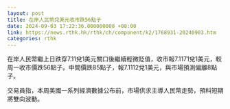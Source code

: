 ```yaml
---
layout: post
title: 在岸人民幣兌美元收市跌56點子
date: 2024-09-03 17:22:36.000000000 +08:00
link: https://news.rthk.hk/rthk/ch/component/k2/1768931-20240903.htm
categories: rthk
---
```


在岸人民幣繼上日跌穿7.11兌1美元關口後繼續輕微貶值，收市報7.1171兌1美元，較周一收市價跌56點子。中間價跌85點子，報7.1112兌1美元，與市場預測偏離8點子。

交易員指，本周美國一系列經濟數據公布前，市場供求主導人民幣走勢，預料短期將雙向波動。
